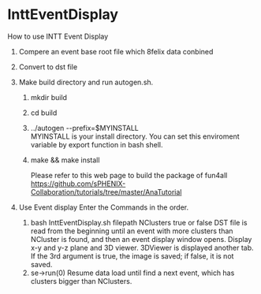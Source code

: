 # InttEventDisplay

How to use INTT Event Display

1. Compere an event base root file which 8felix data conbined  
2. Convert to dst file  
3. Make build directory and run autogen.sh.  
	1. mkdir build  
 	2. cd build 
 	3. ../autogen --prefix=$MYINSTALL  
	MYINSTALL is your install directory. You can set this enviroment variable by export function in bash shell.  
  	4. make && make install  
  
       	Please refer to this web page to build the package of fun4all  
	https://github.com/sPHENIX-Collaboration/tutorials/tree/master/AnaTutorial

4. Use Event display
 Enter the Commands in the order.
   1. bash InttEventDisplay.sh filepath NClusters true or false 
	DST file is read from the beginning until an event with more clusters than NCluster is found, and then an event display window opens. 
	Display x-y and y-z plane and 3D viewer. 3DViewer is displayed another tab. 
	If the 3rd argument is true, the image is saved; if false, it is not saved. 
   2. se->run(0) 
      	Resume data load until find a next event, which has clusters bigger than NClusters.
